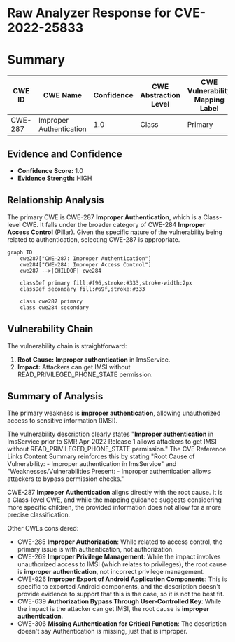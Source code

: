 # Raw Analyzer Response for CVE-2022-25833

# Summary
| CWE ID | CWE Name | Confidence | CWE Abstraction Level | CWE Vulnerability Mapping Label | CWE-Vulnerability Mapping Notes |
|---|---|---|---|---|---|
| CWE-287 | Improper Authentication | 1.0 | Class | Primary | Allowed-with-Review |

## Evidence and Confidence

*   **Confidence Score:** 1.0
*   **Evidence Strength:** HIGH

## Relationship Analysis
The primary CWE is CWE-287 **Improper Authentication**, which is a Class-level CWE. It falls under the broader category of CWE-284 **Improper Access Control** (Pillar). Given the specific nature of the vulnerability being related to authentication, selecting CWE-287 is appropriate.

```mermaid
graph TD
    cwe287["CWE-287: Improper Authentication"]
    cwe284["CWE-284: Improper Access Control"]
    cwe287 -->|CHILDOF| cwe284
    
    classDef primary fill:#f96,stroke:#333,stroke-width:2px
    classDef secondary fill:#69f,stroke:#333
    
    class cwe287 primary
    class cwe284 secondary
```

## Vulnerability Chain
The vulnerability chain is straightforward:
1.  **Root Cause:** **Improper authentication** in ImsService.
2.  **Impact:** Attackers can get IMSI without READ_PRIVILEGED_PHONE_STATE permission.

## Summary of Analysis
The primary weakness is **improper authentication**, allowing unauthorized access to sensitive information (IMSI).

The vulnerability description clearly states "**Improper authentication** in ImsService prior to SMR Apr-2022 Release 1 allows attackers to get IMSI without READ_PRIVILEGED_PHONE_STATE permission." The CVE Reference Links Content Summary reinforces this by stating "Root Cause of Vulnerability: - Improper authentication in ImsService" and "Weaknesses/Vulnerabilities Present: - Improper authentication allows attackers to bypass permission checks."

CWE-287 **Improper Authentication** aligns directly with the root cause. It is a Class-level CWE, and while the mapping guidance suggests considering more specific children, the provided information does not allow for a more precise classification.

Other CWEs considered:

*   CWE-285 **Improper Authorization**: While related to access control, the primary issue is with authentication, not authorization.
*   CWE-269 **Improper Privilege Management**: While the impact involves unauthorized access to IMSI (which relates to privileges), the root cause is **improper authentication**, not incorrect privilege management.
*   CWE-926 **Improper Export of Android Application Components**: This is specific to exported Android components, and the description doesn't provide evidence to support that this is the case, so it is not the best fit.
*   CWE-639 **Authorization Bypass Through User-Controlled Key**: While the impact is the attacker can get IMSI, the root cause is **improper authentication**.
*   CWE-306 **Missing Authentication for Critical Function**: The description doesn't say Authentication is missing, just that is improper.